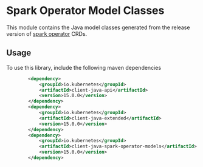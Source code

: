 # Spark Operator Model Classes
This module contains the Java model classes generated from the release version of [spark operator](https://github.com/GoogleCloudPlatform/spark-on-k8s-operator/blob/master/manifest/crds/sparkoperator.k8s.io_sparkapplications.yaml) CRDs.

## Usage
To use this library, include the following maven dependencies
```xml
        <dependency>
            <groupId>io.kubernetes</groupId>
            <artifactId>client-java-api</artifactId>
            <version>15.0.0</version>
        </dependency>
        <dependency>
            <groupId>io.kubernetes</groupId>
            <artifactId>client-java-extended</artifactId>
            <version>15.0.0</version>
        </dependency>
		<dependency>
			<groupId>io.kubernetes</groupId>
			<artifactId>client-java-spark-operator-models</artifactId>
			<version>15.0.0</version>
		</dependency>
```
